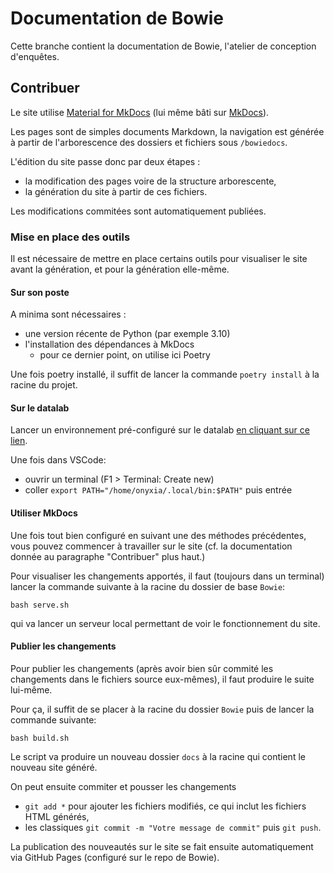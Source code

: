 # Documentation de Bowie

Cette branche contient la documentation de Bowie, l'atelier de conception d'enquêtes.

## Contribuer

Le site utilise [Material for MkDocs](https://squidfunk.github.io/mkdocs-material/) (lui même bâti sur [MkDocs](https://www.mkdocs.org/)).

Les pages sont de simples documents Markdown, la navigation est générée à partir de l'arborescence des dossiers et fichiers sous `/bowiedocs`.

L'édition du site passe donc par deux étapes :

- la modification des pages voire de la structure arborescente,
- la génération du site à partir de ces fichiers.

Les modifications commitées sont automatiquement publiées.

### Mise en place des outils

Il est nécessaire de mettre en place certains outils pour visualiser le site avant la génération, et pour la génération elle-même.

#### Sur son poste

A minima sont nécessaires :

- une version récente de Python (par exemple 3.10)
- l'installation des dépendances à MkDocs
  - pour ce dernier point, on utilise ici Poetry

Une fois poetry installé, il suffit de lancer la commande `poetry install` à la racine du projet.

#### Sur le datalab

Lancer un environnement pré-configuré sur le datalab [en cliquant sur ce lien](https://datalab.sspcloud.fr/launcher/ide/vscode-python?autoLaunch=false&init.personalInit=%C2%ABhttps%3A%2F%2Fraw.githubusercontent.com%2FInseeFr%2FBowie%2Fpages%2Finit.sh%C2%BB).

Une fois dans VSCode:

- ouvrir un terminal (F1 > Terminal: Create new)
- coller `export PATH="/home/onyxia/.local/bin:$PATH"` puis entrée

#### Utiliser MkDocs

Une fois tout bien configuré en suivant une des méthodes précédentes, vous pouvez commencer à travailler sur le site (cf. la documentation donnée au paragraphe "Contribuer" plus haut.)

Pour visualiser les changements apportés, il faut (toujours dans un terminal) lancer la commande suivante à la racine du dossier de base `Bowie`:

`bash serve.sh`

qui va lancer un serveur local permettant de voir le fonctionnement du site.

#### Publier les changements

Pour publier les changements (après avoir bien sûr commité les changements dans le fichiers source eux-mêmes), il faut produire le suite lui-même.

Pour ça, il suffit de se placer à la racine du dossier `Bowie` puis de lancer la commande suivante:

`bash build.sh`

Le script va produire un nouveau dossier `docs` à la racine qui contient le nouveau site généré.

On peut ensuite commiter et pousser les changements

- `git add *` pour ajouter les fichiers modifiés, ce qui inclut les fichiers HTML générés,
- les classiques `git commit -m "Votre message de commit"` puis `git push`.

La publication des nouveautés sur le site se fait ensuite automatiquement via GitHub Pages (configuré sur le repo de Bowie).
